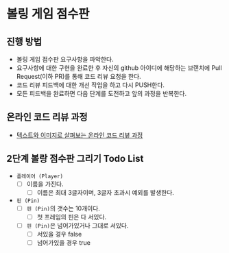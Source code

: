 # 볼링 게임 점수판
## 진행 방법
* 볼링 게임 점수판 요구사항을 파악한다.
* 요구사항에 대한 구현을 완료한 후 자신의 github 아이디에 해당하는 브랜치에 Pull Request(이하 PR)를 통해 코드 리뷰 요청을 한다.
* 코드 리뷰 피드백에 대한 개선 작업을 하고 다시 PUSH한다.
* 모든 피드백을 완료하면 다음 단계를 도전하고 앞의 과정을 반복한다.

## 온라인 코드 리뷰 과정
* [텍스트와 이미지로 살펴보는 온라인 코드 리뷰 과정](https://github.com/next-step/nextstep-docs/tree/master/codereview)

## 2단계 볼랑 점수판 그리기 Todo List
- `플레이어 (Player)`
    - [ ] 이름을 가진다.
        - [ ] 이름은 최대 3글자이며, 3글자 초과시 예외를 발생한다.

- `핀 (Pin)`
    - [ ] `핀 (Pin)`의 갯수는 10개이다.
        - [ ] 첫 프레임의 핀은 다 서있다.
    - [ ] `핀 (Pin)`은 넘어가있거나 그대로 서있다.
        - [ ] 서있을 경우 false
        - [ ] 넘어가있을 경우 true